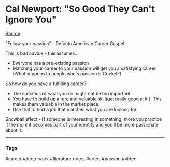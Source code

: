 # Cal Newport: "So Good They Can't Ignore You"

[Source](https://www.youtube.com/watch?v=qwOdU02SE0w)

"Follow your passion" - Defacto American Career Gospel

This is bad advice - this assumes...
- Everyone has a pre-existing passion
- Matching your career to your passion will get you a satisfying career.(What happens to people who's passion is Cricket?)

So how do you have a fulfilling career?

- The specifics of what you do might not be too important
- You have to build up a rare and valuable skill(get really good at it.). This makes them valuable in the market place.
- Use that to find a job that matches what you are looking for.

Snowball effect - if someone is interesting in something, more you practice it the more it becomes part of your identity and you'll be more passionate about it.


---
### Tags
#career #deep-work #literature-notes #notes #passion #video

